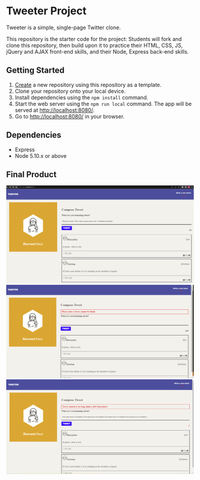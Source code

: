# Tweeter Project

Tweeter is a simple, single-page Twitter clone.

This repository is the starter code for the project: Students will fork and clone this repository, then build upon it to practice their HTML, CSS, JS, jQuery and AJAX front-end skills, and their Node, Express back-end skills.

## Getting Started

1. [Create](https://docs.github.com/en/repositories/creating-and-managing-repositories/creating-a-repository-from-a-template) a new repository using this repository as a template.
2. Clone your repository onto your local device.
3. Install dependencies using the `npm install` command.
4. Start the web server using the `npm run local` command. The app will be served at <http://localhost:8080/>.
5. Go to <http://localhost:8080/> in your browser.

## Dependencies

- Express
- Node 5.10.x or above

## Final Product

!["Tweeter"](https://github.com/sonder03/tweeter/blob/master/docs/tweeter-page.png)
!["CannotbeEmpty"](https://github.com/sonder03/tweeter/blob/master/docs/TweetCannotBeBlank.png)
!["Cannotexceed 140 Chars"](https://github.com/sonder03/tweeter/blob/master/docs/TweetCannotExceed140Characters.png)
